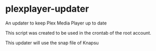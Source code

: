 # plexplayer-updater
An updater to keep Plex Media Player up to date

This script was created to be used in the crontab of the root account.

This updater will use the snap file of Knapsu
